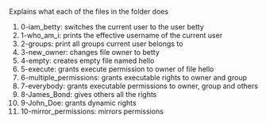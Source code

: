 Explains what each of the files in the folder does
1. 0-iam_betty: switches the current user to the user betty
2. 1-who_am_i: prints the effective username of the current user
3. 2-groups: print all groups current user belongs to
4. 3-new_owner: changes file owner to betty
5. 4-empty: creates empty file named hello
6. 5-execute: grants execute permission to owner of file hello
7. 6-multiple_permissions: grants executable rights to owner and group
8. 7-everybody: grants executable permissions to owner, group and others
9. 8-James_Bond: gives others all the rights
10. 9-John_Doe: grants dynamic rights
11. 10-mirror_permissions: mirrors permissions
